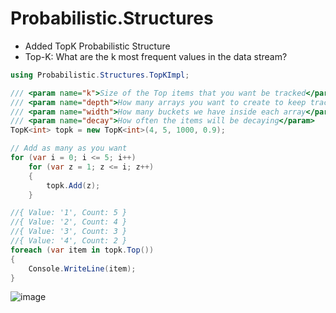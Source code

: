 # Probabilistic.Structures

- Added TopK Probabilistic Structure
- Top-K: What are the k most frequent values in the data stream?
```C#
using Probabilistic.Structures.TopKImpl;

/// <param name="k">Size of the Top items that you want be tracked</param>
/// <param name="depth">How many arrays you want to create to keep track of items fingerprints</param>
/// <param name="width">How many buckets we have inside each array</param>
/// <param name="decay">How often the items will be decaying</param>
TopK<int> topk = new TopK<int>(4, 5, 1000, 0.9);

// Add as many as you want
for (var i = 0; i <= 5; i++)
    for (var z = 1; z <= i; z++)
    {
        topk.Add(z);
    }

//{ Value: '1', Count: 5 }
//{ Value: '2', Count: 4 }
//{ Value: '3', Count: 3 }
//{ Value: '4', Count: 2 }
foreach (var item in topk.Top())
{
    Console.WriteLine(item);
}
```
![image](https://github.com/fernandozago/Probabilistic.Structures/assets/12010709/7c4f1450-867b-4978-9b1e-066ad7a32352)
